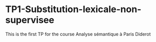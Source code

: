 # TP1-Substitution-lexicale-non-supervisee
This is the first TP for the course Analyse sémantique à Paris Diderot
